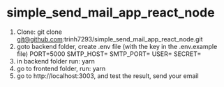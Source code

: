# simple_send_mail_app_react_node
1. Clone:
  git clone git@github.com:trinh7293/simple_send_mail_app_react_node.git
2. goto backend folder, create .env file (with the key in the .env.example file)
  PORT=5000
  SMTP_HOST=<your smtp host>
  SMTP_PORT=<smtp port>
  USER=<user name>
  SECRET=<pass>
3. in backend folder run:
  yarn
4. go to frontend folder, run:
  yarn
5. go to http://localhost:3003, and test the result, send your email
